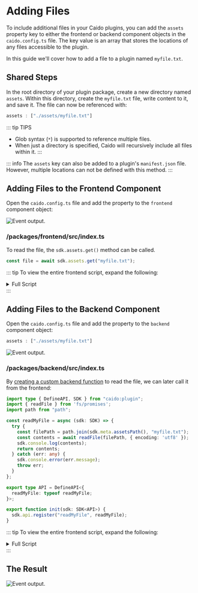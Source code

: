 # Adding Files

To include additional files in your Caido plugins, you can add the `assets` property key to either the frontend or backend component objects in the `caido.config.ts` file. The key value is an array that stores the locations of any files accessible to the plugin.

In this guide we'll cover how to add a file to a plugin named `myfile.txt`.

## Shared Steps

In the root directory of your plugin package, create a new directory named `assets`. Within this directory, create the `myfile.txt` file, write content to it, and save it. The file can now be referenced with:

``` ts
assets : ["./assets/myfile.txt"]
```

::: tip TIPS

- Glob syntax (`*`) is supported to reference multiple files.
- When just a directory is specified, Caido will recursively include all files within it.
:::

::: info
The `assets` key can also be added to a plugin's `manifest.json` file. However, multiple locations can not be defined with this method.
:::

## Adding Files to the Frontend Component

Open the `caido.config.ts` file and add the property to the `frontend` component object:

<img alt="Event output." src="/_images/frontend_assets_key.png" center/>

### /packages/frontend/src/index.ts

To read the file, the `sdk.assets.get()` method can be called.

``` ts
const file = await sdk.assets.get("myfile.txt");
```

::: tip
To view the entire frontend script, expand the following:

<details>
<summary>Full Script</summary>

``` ts
import "./styles/index.css";

import type { FrontendSDK } from "./types";

// Note that the init function is async to account for fetching the files.
export const init = async (sdk: FrontendSDK) => {

  const root = document.createElement("div");
  Object.assign(root.style, {
    height: "100%",
    width: "100%",
  });

  root.id = `plugin--frontend-vanilla`;

  const parent = document.createElement("div");
  parent.classList.add("h-full", "flex", "justify-center", "items-center");

  const container = document.createElement("div");
  container.classList.add("flex", "flex-col", "gap-1", "p-4");

  const file = await sdk.assets.get("myfile.txt");
  // For large files or to process in chunks, use file.asReadableStream() instead.
  const content = await file.asString();
  container.textContent = content;

  parent.appendChild(container);

  root.appendChild(parent);

  sdk.navigation.addPage("/view-file-plugin", {
    body: root,
  });

  sdk.sidebar.registerItem("View File Plugin", "/view-file-plugin");
};
```

</details>
:::

## Adding Files to the Backend Component

Open the `caido.config.ts` file and add the property to the `backend` component object:

``` ts
assets : ["./assets/myfile.txt"]
```

<img alt="Event output." src="/_images/backend_assets_key.png" center/>

### /packages/backend/src/index.ts

By [creating a custom backend function](./rpc.md) to read the file, we can later call it from the frontend:

``` ts
import type { DefineAPI, SDK } from "caido:plugin";
import { readFile } from 'fs/promises';
import path from "path";

const readMyFile = async (sdk: SDK) => {
  try {
    const filePath = path.join(sdk.meta.assetsPath(), "myfile.txt");
    const contents = await readFile(filePath, { encoding: 'utf8' });
    sdk.console.log(contents);
    return contents;
  } catch (err: any) {
    sdk.console.error(err.message);
    throw err;
  }
};

export type API = DefineAPI<{
  readMyFile: typeof readMyFile;
}>;

export function init(sdk: SDK<API>) {
  sdk.api.register("readMyFile", readMyFile);
}
```

::: tip
To view the entire frontend script, expand the following:

<details>
<summary>Full Script</summary>

``` ts
import "./styles/index.css";

import type { FrontendSDK } from "./types";

export const init = async (sdk: FrontendSDK) => {
  const root = document.createElement("div");
  Object.assign(root.style, {
    height: "100%",
    width: "100%",
  });

  root.id = `plugin--frontend-vanilla`;

  const parent = document.createElement("div");
  parent.classList.add("h-full", "flex", "justify-center", "items-center");

  const container = document.createElement("div");
  container.classList.add("flex", "flex-col", "gap-1", "p-4");

  try {
    // Call the backend readMyFile() function to read myfile.txt.
    const content = await sdk.backend.readMyFile();
    container.textContent = content;
  } catch (error: any) {
    container.textContent = `Error reading file: ${error.message}`;
  }

  parent.appendChild(container);

  root.appendChild(parent);

  sdk.navigation.addPage("/view-file-plugin", {
    body: root,
  });

  sdk.sidebar.registerItem("View File Plugin", "/view-file-plugin");
};
```

</details>
:::

## The Result

<img alt="Event output." src="/_images/view_file_frontend.png" center/>
